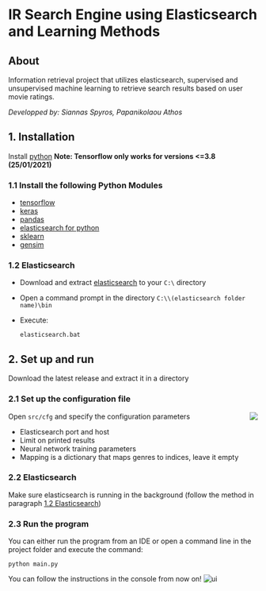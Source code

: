 # IR Search Engine using Elasticsearch and Learning Methods
## About
Information retrieval project that utilizes elasticsearch, supervised and unsupervised machine learning to retrieve search results based on user movie ratings.

*Developped by: Siannas Spyros, Papanikolaou Athos*

## 1. Installation
Install [python](www.python.org) **Note: Tensorflow only works for versions <=3.8 (25/01/2021)**
### 1.1 Install the following Python Modules
- [tensorflow](https://www.tensorflow.org/install/)
- [keras](https://pypi.org/project/Keras/)
- [pandas](https://pandas.pydata.org/pandas-docs/stable/getting_started/install.html)
- [elasticsearch for python](https://pypi.org/project/elasticsearch/)
- [sklearn](https://scikit-learn.org/stable/install.html)
- [gensim](https://pypi.org/project/gensim/)

### 1.2 Elasticsearch
- Download and extract [elasticsearch](https://www.elastic.co/downloads/elasticsearch) to your `C:\` directory
- Open a command prompt in the directory `C:\\(elasticsearch folder name)\bin`
- Execute:

      elasticsearch.bat

## 2. Set up and run
Download the latest release and extract it in a directory
### 2.1 Set up the configuration file
<img align="right" src="https://i.imgur.com/FcA5ez3.png">

Open `src/cfg` and specify the configuration parameters
- Elasticsearch port and host
- Limit on printed results
- Neural network training parameters
- Mapping is a dictionary that maps genres to indices, leave it empty


### 2.2 Elasticsearch
Make sure elasticsearch is running in the background (follow the method in paragraph [1.2 Elasticsearch](#12-elasticsearch))


### 2.3 Run the program
You can either run the program from an IDE or open a command line in the project folder and execute the command:

    python main.py

You can follow the instructions in the console from now on!
![ui](https://i.imgur.com/BOhpBXT.png)
